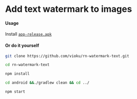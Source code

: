 # Add text watermark to images
#### Usage
 Install [`app-release.apk`](/)

#### Or do it yourself
```bash
git clone https://github.com/vioku/rn-watermark-text.git
```
```bash
cd rn-watermark-text
```
```bash
npm install
```
```bash
cd android &&./gradlew clean && cd ../
```
```bash
npm start
```
